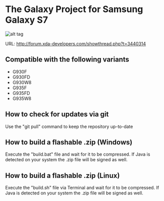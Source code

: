 # The Galaxy Project for Samsung Galaxy S7

![alt tag](https://github.com/djb77/tgp-s7/raw/tw601/tools/logo.jpg?raw=true?raw=true)

URL: http://forum.xda-developers.com/showthread.php?t=3440314

## Compatible with the following variants
- G930F
- G930FD
- G930W8
- G935F
- G935FD
- G935W8

## How to check for updates via git

Use the "git pull" command to keep the repository up-to-date

## How to build a flashable .zip (Windows)

Execute the "build.bat" file and wait for it to be compressed.
If Java is detected on your system the .zip file will be signed as well.

## How to build a flashable .zip (Linux)

Execute the "build.sh" file via Terminal and wait for it to be compressed.
If Java is detected on your system the .zip file will be signed as well.
